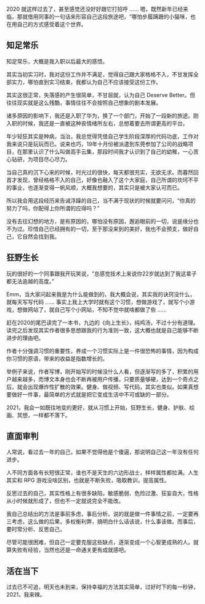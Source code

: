 <!--
@key 28
@title 2021
@date 2021-1-1
@labels Diary
@description 告别过去，展望未来
-->

2020 就这样过去了，甚至感觉还没好好跟它打招呼 ...... 嗯，既然新年已经来临，那就借用同事的一句话来形容自己这段旅途吧，“哪怕步履蹒跚的小猫咪，也在用自己的方式感受着这个世界。

## 知足常乐
知足常乐，大概是我入职以后最大的感悟。

其实当初实习时，我对这份工作并不满足，觉得自己跟大家格格不入，不甘发挥全部实力，哪怕直到实习结束，我都认为自己不应该接受这份工作。

其实这很正常，失落感的产生很简单，不甘屈就，认为自己 Deserve Better。但往往现实就是这么残酷，事情往往不会按照自己想象的剧本发展。

诸多原因的影响下，我还是入职了华为，换了一个部门，开始了一段新的旅途。刚入职的时候，我还是一直被这种丧情绪所左右，总想着要去所谓更高的平台。

年少轻狂其实是种病，当治，我总觉得凭借自己学生阶段深厚的代码功底，工作对我来说只是玩玩而已。说来也巧，19年十月份被派遣到东莞参加了公司的战略项目，在那里认识了什么叫做高手云集，那段时间我才认识到了自己的幼稚，一心苦心钻研，为项目尽心尽力。

当自己真的沉下心来的时候，时光过的很快，每天都很充实，无欲无求。而暮然回首才发现，曾经格格不入的自己，好像也融入了这个大家庭，自己所谓的坎坷不平的事业，也逐渐变得一帆风顺，大概我想要的，其实只是被大家认可而已。

所以我会用这段经历来告诫浮躁的自己，当不满于现状的时候就要问问，“你真的努力了吗，你配得上你所谓的应得吗？”

没有去往幻想的地方，是有原因的，哪怕没有原因，邂逅眼前的一切，说是缘分也不为过。珍惜自己已经拥有的一切，至于那没来到的美好，我也不会预支，做好自己，它自然会找到我。

## 狂野生长
玩的很好的一个同事跟我开玩笑说，“总感觉技术上来说你22岁就达到了我这辈子都无法逾越的高度。”

Emm，当大家问起来我是为什么能做到的，我大概会说，其实我的诀窍没什么，就每天写写代码 ...... 事实上我上大学时就有这个习惯，想做游戏了，就写个小游戏，想做网站了，就自己写个小网站，不知不觉中就啥都做了些 ......

赶在2020的尾巴读完了一本书，九边的《向上生长》，纯鸡汤，不过十分有道理。读完之后发现其实作者很多思想跟我的行为准则一致，这大概也就是自己能够不断进步的理由吧。

作者十分强调习惯的重要性，养成一个习惯实际上是一件很恐怖的事情，因为构成你习惯的原语，带来的收益是指数增长的。

举例子来说，作者写博，刚开始写的时候没什么人看，但逐渐写的多了，积累的用户越来越多，而博文本身也会不断再被用户传播，只要质量够硬，达到一个奇点之后，就会出现爆炸性扩散的效果。健身、做视频、写代码，其实也类似。如果真想要做好一件事，最简单的方式就是把它变成生活中不可或缺的一部分。

2021，我会一如既往地变的更好，就从习惯上开始，狂野生长，健身、护肤、绘画、冥想，一样都不落下。

## 直面审判
人常说，看过去一年的自己，如果不觉得他是个傻逼，那说明自己这一年没有任何进步。

人不同方面各有长短很正常，谁也不是天生的六边形战士，样样属性都拉满。人生其实和 RPG 游戏没啥区别，也就是不断失败，吸取教训，提高属性。

反思过去的自己，其实性格上有很多缺陷，敏感脆弱、危险过激、狂妄自大，性格从小时候就形成了，但也不一定就说完全不能改。

我自己总结出的方法是事前多虑，事后分析。说的就是做一件事情之前，一定要再三考虑，这么做的后果，多权衡利弊，搞明白什么话该说，什么事该做。而事后，要时常分析、反思自己。

尽管可能很困难，但自己一定要克服这些缺点，逐渐变成一个心智更成熟的人。就算失败有经验，当然也还是一命通关更有成就感吧。

## 活在当下
过去已不可追，明天也未到来，保持幸福的方法其实简单，过好时下的每一秒钟，2021，我来辣。
